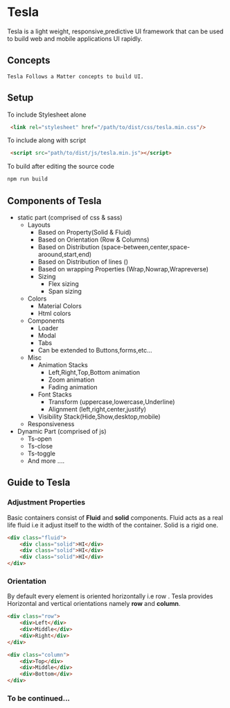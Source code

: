 # Tesla

Tesla is a light weight, responsive,predictive UI framework
that can be used to build web and mobile applications UI rapidly.

## Concepts
	Tesla Follows a Matter concepts to build UI.  

## Setup


To include Stylesheet alone
```html
 <link rel="stylesheet" href="/path/to/dist/css/tesla.min.css"/>
```

To include along with script

```html
 <script src="path/to/dist/js/tesla.min.js"></script>
```
To build after editing the source code
```sh
npm run build
```

## Components of Tesla

- static part (comprised of css & sass)
  - Layouts
    - Based on Property(Solid & Fluid)
    - Based on Orientation (Row & Columns)
    - Based on Distribution (space-between,center,space-aroound,start,end)
    - Based on Distribution of lines ()
    - Based on wrapping Properties (Wrap,Nowrap,Wrapreverse)
    - Sizing 
      - Flex sizing
      - Span sizing
  - Colors
    - Material Colors
    - Html colors
  - Components
    - Loader
    - Modal
    - Tabs
    - Can be extended to Buttons,forms,etc...
  - Misc
    - Animation Stacks
      - Left,Right,Top,Bottom animation
      - Zoom animation
      - Fading animation
    - Font Stacks
      - Transform (uppercase,lowercase,Underline)
      - Alignment (left,right,center,justify)
    - Visibility Stack(Hide,Show,desktop,mobile)
  - Responsiveness
- Dynamic Part (comprised of js)
  - Ts-open
  - Ts-close
  - Ts-toggle
  - And more ....

## Guide to Tesla

### Adjustment Properties
Basic containers consist of  **Fluid** and **solid**  components. Fluid acts as a real life fluid i.e it adjust itself to the width of the container. Solid is a rigid one.
```html
<div class="fluid">
	<div class="solid">HI</div>
	<div class="solid">HI</div>
	<div class="solid">HI</div>
</div>
```
### Orientation

By default every element is oriented horizontally i.e row . Tesla provides Horizontal and vertical orientations namely **row** and **column**. 
```html
<div class="row">
	<div>Left</div>
	<div>Middle</div>
	<div>Right</div>
</div>

<div class="column">
	<div>Top</div>
	<div>Middle</div>
	<div>Bottom</div>
</div>

```
### To be continued...